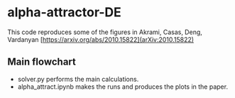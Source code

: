 # alpha-attractor-DE

This code reproduces some of the figures in Akrami, Casas, Deng, Vardanyan [https://arxiv.org/abs/2010.15822](arXiv:2010.15822)

Main flowchart
----------

* solver.py performs the main calculations.
* alpha_attract.ipynb makes the runs and produces the plots in the paper.